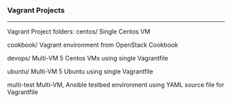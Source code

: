 ### Vagrant Projects

---
Vagrant Project folders:
centos/ 
  Single Centos VM

cookbook/
  Vagrant environment from OpenStack Cookbook

devops/
  Multi-VM 5 Centos VMs using single Vagrantfile

ubuntu/
  Multi-VM 5 Ubuntu using single Vagrantfile

multi-test
  Multi-VM, Ansible testbed environment using YAML source file for Vagrantfile


